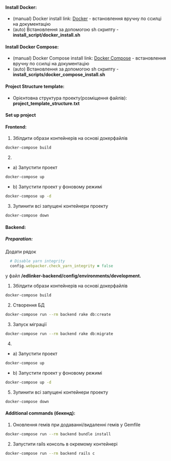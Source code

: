 #### Install Docker:
 - (manual) Docker install link: [Docker](https://docs.docker.com/engine/install/ubuntu/) - встановлення вручну по ссилці на документацію
 - (auto) Встановлення за допомогою sh скрипту - **install_script/docker_install.sh**

#### Install Docker Compose:
 - (manual) Docker Compose install link: [Docker Compose](https://docs.docker.com/compose/install/) - встановлення вручну по ссилці на документацію
 - (auto) Встановлення за допомогою sh скрипту - **install_scripts/docker_compose_install.sh**

#### Project Structure template:
 - Орієнтовна структура проекту(розміщення файлів): **project_template_structure.txt**

#### Set up project

#### Frontend:
1. Збілдити образи контейнерів на основі докерфайлів
```sh
docker-compose build
```
2. 
 - a) Запустити проект
```sh
docker-compose up
```
 - b) Запустити проект у фоновому режимі
```sh
docker-compose up -d
```
3. Зупинити всі запущені контейнери проекту
```sh
docker-compose down
```

#### Backend:

##### Preparation:

Додати рядок 
```ruby
  # Disable yarn integrity
  config.webpacker.check_yarn_integrity = false
```
у файл **/edlinker-backend/config/environments/development.**


1. Збілдити образи контейнерів на основі докерфайлів
```sh
docker-compose build
```
2. Створення БД
```sh
docker-compose run --rm backend rake db:create
```
3. Запуск міграції
```sh
docker-compose run --rm backend rake db:migrate
```
4. 
 - a) Запустити проект
```sh
docker-compose up
```
 - b) Запустити проект у фоновому режимі
```sh
docker-compose up -d
```
5. Зупинити всі запущені контейнери проекту
```sh
docker-compose down
```

#### Additional commands (бекенд): 
1. Оновлення гемів при додаванні/видаленні гемів у Gemfile
```sh
docker-compose run --rm backend bundle install
```
2. Запустити rails консоль в окремому контейнері
```sh
docker-compose run --rm backend rails c
```
